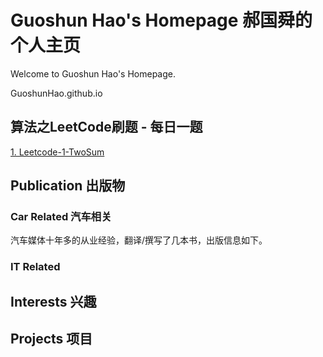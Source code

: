 # Guoshun Hao's Homepage 郝国舜的个人主页
Welcome to Guoshun Hao's Homepage.

GuoshunHao.github.io

## 算法之LeetCode刷题 - 每日一题

[1. Leetcode-1-TwoSum](Leetcode-1-TwoSum.ipynb)

## Publication 出版物

### Car Related 汽车相关

汽车媒体十年多的从业经验，翻译/撰写了几本书，出版信息如下。

### IT Related


## Interests 兴趣

## Projects 项目



